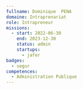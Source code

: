 ```yaml
---
fullname: Dominique  PENA
domaine: Intraprenariat
role: Intrapreneur
missions:
  - start: 2022-06-30
    end: 2023-12-30
    status: admin
    startups:
      - jafer
badges:
  - segur
competences:
  - Administration Publique
---
```

